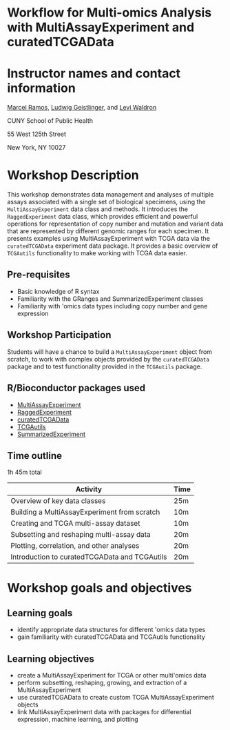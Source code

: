 # Workflow for Multi-omics Analysis with MultiAssayExperiment and curatedTCGAData

# Instructor names and contact information

[Marcel Ramos](mailto:Marcel.Ramos@sph.cuny.edu),
[Ludwig Geistlinger](mailto:Ludwig.Geistlinger@sph.cuny.edu), and
[Levi Waldron](mailto:Levi.Waldron@sph.cuny.edu)

CUNY School of Public Health

55 West 125th Street

New York, NY 10027

# Workshop Description

This workshop demonstrates data management and analyses of multiple
assays associated with a single set of biological specimens,
using the `MultiAssayExperiment` data class and methods. It introduces
the `RaggedExperiment` data class, which provides efficient and powerful
operations for representation of copy number and mutation and variant
data that are represented by different genomic ranges for each specimen.
It presents examples using MultiAssayExperiment with TCGA data via the
`curatedTCGAData` experiment data package. It provides a basic overview of
`TCGAutils` functionality to make working with TCGA data easier.

## Pre-requisites

* Basic knowledge of R syntax
* Familiarity with the GRanges and SummarizedExperiment classes
* Familiarity with 'omics data types including copy number and gene expression

## Workshop Participation

Students will have a chance to build a `MultiAssayExperiment` object
from scratch, to work with complex objects provided by the `curatedTCGAData`
package and to test functionality provided in the `TCGAutils` package.

## R/Bioconductor packages used

* [MultiAssayExperiment](http://bioconductor.org/packages/MultiAssayExperiment)
* [RaggedExperiment](http://bioconductor.org/packages/RaggedExperiment)
* [curatedTCGAData](http://bioconductor.org/packages/curatedTCGAData)
* [TCGAutils](http://bioconductor.org/packages/TCGAutils)
* [SummarizedExperiment](http://bioconductor.org/packages/SummarizedExperiment)

## Time outline

1h 45m total

| Activity                            | Time    |
|-------------------------------------|---------|
| Overview of key data classes | 25m |
| Building a MultiAssayExperiment from scratch | 10m |
| Creating and TCGA multi-assay dataset | 10m |
| Subsetting and reshaping multi-assay data | 20m |
| Plotting, correlation, and other analyses | 20m |
| Introduction to curatedTCGAData and TCGAutils | 20m |

# Workshop goals and objectives

## Learning goals

* identify appropriate data structures for different 'omics data types
* gain familiarity with curatedTCGAData and TCGAutils functionality

## Learning objectives

* create a MultiAssayExperiment for TCGA or other multi'omics data
* perform subsetting, reshaping, growing, and extraction of a MultiAssayExperiment
* use curatedTCGAData to create custom TCGA MultiAssayExperiment objects
* link MultiAssayExperiment data with packages for differential expression,
machine learning, and plotting

